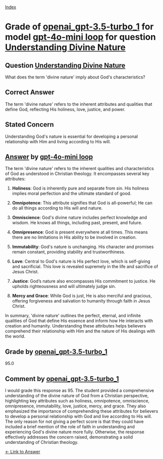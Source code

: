 
[Index](../../../../index.md)
# Grade of [openai_gpt-3.5-turbo_1](../../../grading_models/openai_gpt-3.5-turbo_1.md) for model [gpt-4o-mini loop](../../../answering_models/gpt-4o-mini_loop.md) for question [Understanding Divine Nature](../../../questions/Understanding_Divine_Nature.md)

## Question [Understanding Divine Nature](../../../questions/Understanding_Divine_Nature.md)
What does the term 'divine nature' imply about God's characteristics?

## Correct Answer
The term 'divine nature' refers to the inherent attributes and qualities that define God, reflecting His holiness, love, justice, and power.

## Stated Concern
Understanding God's nature is essential for developing a personal relationship with Him and living according to His will.

## [Answer](../Understanding_Divine_Nature.md) by [gpt-4o-mini loop](../../../answering_models/gpt-4o-mini_loop.md)
The term 'divine nature' refers to the inherent qualities and characteristics of God as understood in Christian theology. It encompasses several key attributes:

1. **Holiness**: God is inherently pure and separate from sin. His holiness implies moral perfection and the ultimate standard of good.

2. **Omnipotence**: This attribute signifies that God is all-powerful; He can do all things according to His will and nature.

3. **Omniscience**: God's divine nature includes perfect knowledge and wisdom. He knows all things, including past, present, and future.

4. **Omnipresence**: God is present everywhere at all times. This means there are no limitations in His ability to be involved in creation.

5. **Immutability**: God's nature is unchanging. His character and promises remain constant, providing stability and trustworthiness.

6. **Love**: Central to God's nature is His perfect love, which is self-giving and sacrificial. This love is revealed supremely in the life and sacrifice of Jesus Christ.

7. **Justice**: God’s nature also encompasses His commitment to justice. He upholds righteousness and will ultimately judge sin.

8. **Mercy and Grace**: While God is just, He is also merciful and gracious, offering forgiveness and salvation to humanity through faith in Jesus Christ.

In summary, 'divine nature' outlines the perfect, eternal, and infinite qualities of God that define His essence and inform how He interacts with creation and humanity. Understanding these attributes helps believers comprehend their relationship with Him and the nature of His dealings with the world.

## Grade by [openai_gpt-3.5-turbo_1](../../../grading_models/openai_gpt-3.5-turbo_1.md)
95.0

## Comment by [openai_gpt-3.5-turbo_1](../../../grading_models/openai_gpt-3.5-turbo_1.md)
I would grade this response as 95. The student provided a comprehensive understanding of the divine nature of God from a Christian perspective, highlighting key attributes such as holiness, omnipotence, omniscience, omnipresence, immutability, love, justice, mercy, and grace. They also emphasized the importance of comprehending these attributes for believers to develop a personal relationship with God and live according to His will. The only reason for not giving a perfect score is that they could have included a brief mention of the role of faith in understanding and experiencing God's divine nature more fully. Otherwise, the response effectively addresses the concern raised, demonstrating a solid understanding of Christian theology.

[&lt;- Link to Answer](../Understanding_Divine_Nature.md)

